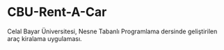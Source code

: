 # CBU-Rent-A-Car
Celal Bayar Üniversitesi, Nesne Tabanlı Programlama dersinde geliştirilen araç kiralama uygulaması.

